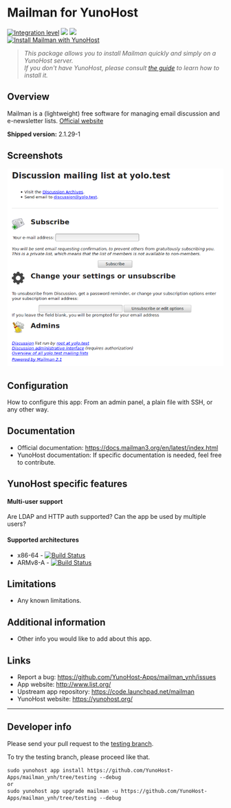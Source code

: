 # Mailman for YunoHost

[![Integration level](https://dash.yunohost.org/integration/mailman.svg)](https://dash.yunohost.org/appci/app/mailman) ![](https://ci-apps.yunohost.org/ci/badges/mailman.status.svg) ![](https://ci-apps.yunohost.org/ci/badges/mailman.maintain.svg)  
[![Install Mailman with YunoHost](https://install-app.yunohost.org/install-with-yunohost.svg)](https://install-app.yunohost.org/?app=mailman)

> *This package allows you to install Mailman quickly and simply on a YunoHost server.  
If you don't have YunoHost, please consult [the guide](https://yunohost.org/#/install) to learn how to install it.*

## Overview
Mailman is a (lightweight) free software for managing email discussion and e-newsletter lists. [Official website](http://www.list.org/)

**Shipped version:** 2.1.29-1

## Screenshots

![](./doc/screenshot.png)

## Configuration

How to configure this app: From an admin panel, a plain file with SSH, or any other way.

## Documentation

 * Official documentation: https://docs.mailman3.org/en/latest/index.html
 * YunoHost documentation: If specific documentation is needed, feel free to contribute.

## YunoHost specific features

#### Multi-user support

Are LDAP and HTTP auth supported?
Can the app be used by multiple users?

#### Supported architectures

* x86-64 - [![Build Status](https://ci-apps.yunohost.org/ci/logs/mailman%20%28Apps%29.svg)](https://ci-apps.yunohost.org/ci/apps/mailman/)
* ARMv8-A - [![Build Status](https://ci-apps-arm.yunohost.org/ci/logs/mailman%20%28Apps%29.svg)](https://ci-apps-arm.yunohost.org/ci/apps/mailman/)

## Limitations

* Any known limitations.

## Additional information

* Other info you would like to add about this app.

## Links

 * Report a bug: https://github.com/YunoHost-Apps/mailman_ynh/issues
 * App website: http://www.list.org/
 * Upstream app repository: https://code.launchpad.net/mailman
 * YunoHost website: https://yunohost.org/

---

## Developer info

Please send your pull request to the [testing branch](https://github.com/YunoHost-Apps/mailman_ynh/tree/testing).

To try the testing branch, please proceed like that.
```
sudo yunohost app install https://github.com/YunoHost-Apps/mailman_ynh/tree/testing --debug
or
sudo yunohost app upgrade mailman -u https://github.com/YunoHost-Apps/mailman_ynh/tree/testing --debug
```
